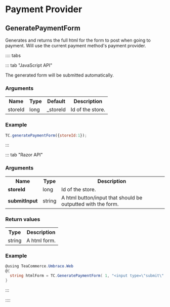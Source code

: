 # Payment Provider

## GeneratePaymentForm

Generates and returns the full html for the form to post when going to payment. Will use the current payment method's payment provider.

:::: tabs

::: tab "JavaScript API"

The generated form will be submitted automatically.

### Arguments

<table>
	<tr>
		<th>Name</th>
		<th>Type</th>
		<th>Default</th>
		<th>Description</th>
	</tr>
	<tr>
		<td>storeId</td>
		<td>long</td>
		<td>_storeId</td>
		<td>Id of the store.</td>
	</tr>
</table>

### Example

````javascript
TC.generatePaymentForm({storeId:1});
````

:::

::: tab "Razor API"

### Arguments

<table>
	<tr>
		<th>Name</th>
		<th>Type</th>
		<th>Description</th>
	</tr>
	<tr>
		<td><strong>storeId</strong></td>
		<td>long</td>
		<td>Id of the store.</td>
	</tr>
	<tr>
		<td><strong>submitInput</strong></td>
		<td>string</td>
		<td>A html button/input that should be outputted with the form.</td>
	</tr>
</table>

### Return values

<table>
	<tr>
		<th>Type</th>
		<th>Description</th>
	</tr>
	<tr>
		<td>string</td>
		<td>A html form.</td>
	</tr>
</table>

### Example

````csharp
@using TeaCommerce.Umbraco.Web
@{
  string htmlForm = TC.GeneratePaymentForm( 1, "<input type=\"submit\" value=\"Submit\" />" );
}
````

:::

::::
